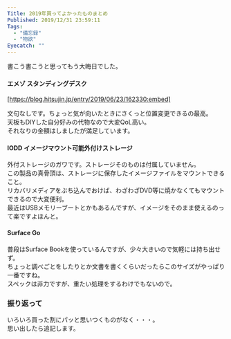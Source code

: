 ```yaml
---
Title: 2019年買ってよかったものまとめ
Published: 2019/12/31 23:59:11
Tags:
  - "備忘録"
  - "物欲"
Eyecatch: ""
---
```

書こう書こうと思ってもう大晦日でした。  

#### エメゾ スタンディングデスク

[https://blog.hitsujin.jp/entry/2019/06/23/162330:embed]

文句なしです。ちょっと気が向いたときにさくっと位置変更できるの最高。  
天板もDIYした自分好みの代物なので大変QoL高い。  
それなりの金額はしましたが満足しています。  


#### IODD イメージマウント可能外付けストレージ  

<?# AmazonAffiliate B00S3G12E6 /?>

外付ストレージのガワです。ストレージそのものは付属していません。  
この製品の真骨頂は、ストレージに保存したイメージファイルをマウントできること。  
リカバリメディアをぶち込んでおけば、わざわざDVD等に焼かなくてもマウントできるので大変便利。  
最近はUSBメモリーブートとかもあるんですが、イメージをそのまま使えるのって楽ですよほんと。  

#### Surface Go  

<?# AmazonAffiliate B07MNLPC45 /?>

普段はSurface Bookを使っているんですが、少々大きいので気軽には持ち出せず。  
ちょっと調べごとをしたりとか文書を書くくらいだったらこのサイズがやっぱり一番ですね。  
スペックは非力ですが、重たい処理をするわけでもないので。  

### 振り返って  
いろいろ買った割にパッと思いつくものがなく・・・。  
思い出したら追記します。